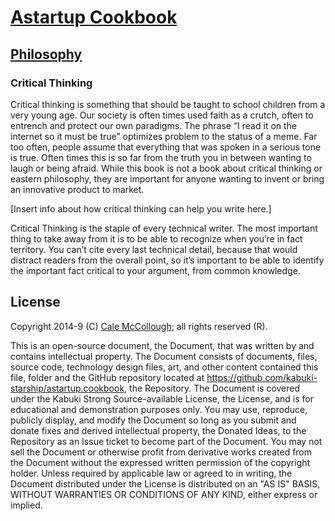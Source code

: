 # [Astartup Cookbook](../readme.md)

## [Philosophy](./readme.md)

### Critical Thinking

Critical thinking is something that should be taught to school children from a very young age. Our society is often times used faith as a crutch, often to entrench and protect our own paradigms. The phrase “I read it on the internet so it must be true” optimizes problem to the status of a meme. Far too often, people assume that everything that was spoken in a serious tone is true. Often times this is so far from the truth you in between wanting to laugh or being afraid. While this book is not a book about critical thinking or eastern philosophy, they are important for anyone wanting to invent or bring an innovative product to market.

[Insert info about how critical thinking can help you write here.]

Critical Thinking is the staple of every technical writer. The most important thing to take away from it is to be able to recognize when you’re in fact territory. You can’t cite every last technical detail, because that would distract readers from the overall point, so it’s important to be able to identify the important fact critical to your argument, from common knowledge.


## License

Copyright 2014-9 (C) [Cale McCollough](https://calemccollough.github.io); all rights reserved (R).

This is an open-source document, the Document, that was written by and contains intellectual property. The Document consists of documents, files, source code, technology design files, art, and other content contained this file, folder and the GitHub repository located at <https://github.com/kabuki-starship/astartup.cookbook>, the Repository. The Document is covered under the Kabuki Strong Source-available License, the License, and is for educational and demonstration purposes only. You may use, reproduce, publicly display, and modify the Document so long as you submit and donate fixes and derived intellectual property, the Donated Ideas, to the Repository as an Issue ticket to become part of the Document. You may not sell the Document or otherwise profit from derivative works created from the Document without the expressed written permission of the copyright holder. Unless required by applicable law or agreed to in writing, the Document distributed under the License is distributed on an "AS IS" BASIS, WITHOUT WARRANTIES OR CONDITIONS OF ANY KIND, either express or implied.
